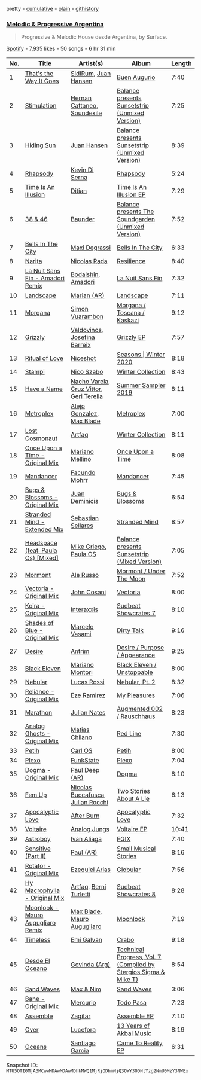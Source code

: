 pretty - [cumulative](/playlists/cumulative/37i9dQZF1DXdM3ZcJzlarB.md) - [plain](/playlists/plain/37i9dQZF1DXdM3ZcJzlarB) - [githistory](https://github.githistory.xyz/mackorone/spotify-playlist-archive/blob/main/playlists/plain/37i9dQZF1DXdM3ZcJzlarB)

### [Melodic & Progressive Argentina](https://open.spotify.com/playlist/37i9dQZF1DXdM3ZcJzlarB)

> Progressive & Melodic House desde Argentina, by Surface.

[Spotify](https://open.spotify.com/user/spotify) - 7,935 likes - 50 songs - 6 hr 31 min

| No. | Title | Artist(s) | Album | Length |
|---|---|---|---|---|
| 1 | [That's the Way It Goes](https://open.spotify.com/track/7LLPb7lwljnDSksJ2iOJ7u) | [SidiRum](https://open.spotify.com/artist/6aCzyU3S7tQc31Cv09EcYu), [Juan Hansen](https://open.spotify.com/artist/1ZFLYus27fzqEV3d6RBrxo) | [Buen Augurio](https://open.spotify.com/album/6Ef0wz2lp7g7FD6PJIMb71) | 7:40 |
| 2 | [Stimulation](https://open.spotify.com/track/6xxKj11FS5vVSrP6dcTsEb) | [Hernan Cattaneo](https://open.spotify.com/artist/4mpJaw5y17CIN08qqe8EfB), [Soundexile](https://open.spotify.com/artist/0fCvNSLDgVZZGQK2GfYOEg) | [Balance presents Sunsetstrip \(Unmixed Version\)](https://open.spotify.com/album/5SnS5ApOhE4fxXugAy0OiV) | 7:25 |
| 3 | [Hiding Sun](https://open.spotify.com/track/2L1WnYPOSux57PuGoeaXk3) | [Juan Hansen](https://open.spotify.com/artist/1ZFLYus27fzqEV3d6RBrxo) | [Balance presents Sunsetstrip \(Unmixed Version\)](https://open.spotify.com/album/5SnS5ApOhE4fxXugAy0OiV) | 8:39 |
| 4 | [Rhapsody](https://open.spotify.com/track/0d28O6vqhwrQCYJ6H7dTO5) | [Kevin Di Serna](https://open.spotify.com/artist/6wktCejPtNcStIDD24buEm) | [Rhapsody](https://open.spotify.com/album/3o67s2rF1XBkueTauBJ9jm) | 5:24 |
| 5 | [Time Is An Illusion](https://open.spotify.com/track/0jj1tCb1DCGsKsYmf8zFNS) | [Ditian](https://open.spotify.com/artist/6JIvK1wvwFlrjpAWjETPLx) | [Time Is An Illusion EP](https://open.spotify.com/album/3Lhg5VoqZlOrFBzGqppqnj) | 7:29 |
| 6 | [38 & 46](https://open.spotify.com/track/58q8fCZzu1d7hkfeEazOSI) | [Baunder](https://open.spotify.com/artist/744syf9NAt7tUG1cXCiKog) | [Balance presents The Soundgarden \(Unmixed Version\)](https://open.spotify.com/album/6EbpbxMyd4PGHyn908dpYm) | 7:52 |
| 7 | [Bells In The City](https://open.spotify.com/track/51ZPZgUzbjwTgQwsEWJIqo) | [Maxi Degrassi](https://open.spotify.com/artist/2MrE6u1IaGHEFGayZkxpGD) | [Bells In The City](https://open.spotify.com/album/5UUaiaa10XXSAPvXFS81bg) | 6:33 |
| 8 | [Narita](https://open.spotify.com/track/3kkBObalFK4ZYbpK1V1aNb) | [Nicolas Rada](https://open.spotify.com/artist/0Nc5Tlq6KSlVL6Dv0mmsc5) | [Resilience](https://open.spotify.com/album/0LOdLAhSPFpwUXF19fkJf6) | 8:40 |
| 9 | [La Nuit Sans Fin \- Amadori Remix](https://open.spotify.com/track/31hf1NkPiazZgz2E3FkUzb) | [Bodaishin](https://open.spotify.com/artist/1sVYOuYwwkjcqGYTcoCXqf), [Amadori](https://open.spotify.com/artist/2Hqclfa5fARgem28jrntwC) | [La Nuit Sans Fin](https://open.spotify.com/album/4zFpeAdqlbzaOV8oTmCHsW) | 7:32 |
| 10 | [Landscape](https://open.spotify.com/track/0lL7N936MmkQGNfGMzgu74) | [Marian \(AR\)](https://open.spotify.com/artist/1aqX6VY3056jMl6cXqAdmV) | [Landscape](https://open.spotify.com/album/4zJsfpFrCLcmub0tHbejHU) | 7:11 |
| 11 | [Morgana](https://open.spotify.com/track/6X0OQT0i0cUrrk5LEfJowc) | [Simon Vuarambon](https://open.spotify.com/artist/2W3M7XIkEKENCT1LXJ6mdj) | [Morgana / Toscana / Kaskazi](https://open.spotify.com/album/1xbCeOhci5mBshpP8dbmvg) | 9:12 |
| 12 | [Grizzly](https://open.spotify.com/track/2q9MxkasX02QRMxIwmOuyh) | [Valdovinos](https://open.spotify.com/artist/1VkZyYSFTT0p8xNyyaUV0L), [Josefina Barreix](https://open.spotify.com/artist/5SXlK4xm33IALfIZedwDaG) | [Grizzly EP](https://open.spotify.com/album/61tID3JlAy9ZeUsG01kI3w) | 7:57 |
| 13 | [Ritual of Love](https://open.spotify.com/track/7eU7DnmuYgOGdgIHIwDnLL) | [Niceshot](https://open.spotify.com/artist/5lYS0rvjMNATxRrk8Do5DE) | [Seasons \| Winter 2020](https://open.spotify.com/album/368fuamMcpa6Xp3GWCDvPR) | 8:18 |
| 14 | [Stampi](https://open.spotify.com/track/25CLjHvR3WwX1WZdLsh8Iv) | [Nico Szabo](https://open.spotify.com/artist/0Vw8wTJPM8hzOHwqAjsFri) | [Winter Collection](https://open.spotify.com/album/5bhBstQAQQiL1NDHyxSpYo) | 8:43 |
| 15 | [Have a Name](https://open.spotify.com/track/0yAwmFCrHVUgJt9OBZz7nk) | [Nacho Varela](https://open.spotify.com/artist/2WzYsYG7sMgHwVBFl4Ygbk), [Cruz Vittor](https://open.spotify.com/artist/4y56vMJhfSq2h8zydFq4U3), [Geri Terella](https://open.spotify.com/artist/531tcRjfpYktr60afxz7fR) | [Summer Sampler 2019](https://open.spotify.com/album/3euhzUoPnyiNLlpaw3IV1i) | 8:11 |
| 16 | [Metroplex](https://open.spotify.com/track/3XyQKmLHT7sdAabF9m4XgK) | [Alejo Gonzalez](https://open.spotify.com/artist/4sge30tp8UhRBvSYE7KVCG), [Max Blade](https://open.spotify.com/artist/0AnJtl5BiGIzJCWcDEuaB7) | [Metroplex](https://open.spotify.com/album/2KpgQmJMaWgyldi14SUq9G) | 7:00 |
| 17 | [Lost Cosmonaut](https://open.spotify.com/track/3u1A7jr8nNyGrLIT786EDX) | [Artfaq](https://open.spotify.com/artist/4xsjxIpPpmPiqV9gxdN9TZ) | [Winter Collection](https://open.spotify.com/album/5bhBstQAQQiL1NDHyxSpYo) | 8:11 |
| 18 | [Once Upon a Time \- Original Mix](https://open.spotify.com/track/6LBbUEXngeoiHk5wTBhdKT) | [Mariano Mellino](https://open.spotify.com/artist/3ikEi08G1s0jiIxBC9a9GE) | [Once Upon a Time](https://open.spotify.com/album/4sz56iNEt5jyh7sCNTVtTW) | 8:08 |
| 19 | [Mandancer](https://open.spotify.com/track/0AzeXSI6Cuiq4V7V69EdMJ) | [Facundo Mohrr](https://open.spotify.com/artist/5oX3Dbh7rf6ZSNnMdt9giF) | [Mandancer](https://open.spotify.com/album/4DllgSp2sT0SU7Emoib2TW) | 7:45 |
| 20 | [Bugs & Blossoms \- Original Mix](https://open.spotify.com/track/3gLlJl105YAouFQnFGgiH8) | [Juan Deminicis](https://open.spotify.com/artist/7DN8Db1uGrW7eUDjKf3Bfi) | [Bugs & Blossoms](https://open.spotify.com/album/7gc7INYiV83GH367pAisSr) | 6:54 |
| 21 | [Stranded Mind \- Extended Mix](https://open.spotify.com/track/0Nno4cLqFzPgcMFbCpdDqE) | [Sebastian Sellares](https://open.spotify.com/artist/6ZEchPBO4Hl3X2H3gpP8T2) | [Stranded Mind](https://open.spotify.com/album/1PiycNuMNREvJyVPgt7pBN) | 8:57 |
| 22 | [Headspace \(feat\. Paula Os\) \[Mixed\]](https://open.spotify.com/track/03H3L3c6gM8IGUYX3b5eCF) | [Mike Griego](https://open.spotify.com/artist/1qRPzNqWxaXA0kLCvK34oM), [Paula OS](https://open.spotify.com/artist/117lqPm8EvEeZq1B33I6Nl) | [Balance presents Sunsetstrip \(Mixed Version\)](https://open.spotify.com/album/3NntuAMKnUhdtciw8mYw9n) | 7:05 |
| 23 | [Mormont](https://open.spotify.com/track/5EpcBzEWCGOKXW0X5f45zV) | [Ale Russo](https://open.spotify.com/artist/0A8f47i7flodKdZlcfNggE) | [Mormont / Under The Moon](https://open.spotify.com/album/6zl9lrSab9NKNlbWPJBYYP) | 7:52 |
| 24 | [Vectoria \- Original Mix](https://open.spotify.com/track/0Ww28y8TkdNMhijhYgNbe7) | [John Cosani](https://open.spotify.com/artist/2LRGIZMAT8HDCNQvMqgcFg) | [Vectoria](https://open.spotify.com/album/4Vs7EUAgcGDxfZ7SFpauhH) | 8:00 |
| 25 | [Koira \- Original Mix](https://open.spotify.com/track/0CjDLYlwzA5fYodhiuz8ps) | [Interaxxis](https://open.spotify.com/artist/2zl4iyBXfZ3XT1imqFX83D) | [Sudbeat Showcrates 7](https://open.spotify.com/album/0oHD8j39LXjrga7A3xXntJ) | 8:10 |
| 26 | [Shades of Blue \- Original Mix](https://open.spotify.com/track/5liCbYlITgbpbPMmKrbh8o) | [Marcelo Vasami](https://open.spotify.com/artist/4bsJBOidwLc1UbwPoKbF44) | [Dirty Talk](https://open.spotify.com/album/4mhDwi7PYRFkQblvLi67i9) | 9:16 |
| 27 | [Desire](https://open.spotify.com/track/28S3IlHu1KEdSLNmdXh9gP) | [Antrim](https://open.spotify.com/artist/271h29FBgospHlk0pFn8fS) | [Desire / Purpose / Appearance](https://open.spotify.com/album/1MjtLGJCFFWcTkMa3Gnsx8) | 9:25 |
| 28 | [Black Eleven](https://open.spotify.com/track/2vIsurdCIhwEUmxJXz6LmU) | [Mariano Montori](https://open.spotify.com/artist/3a6xqDiV8vYORt9BuKwUJt) | [Black Eleven / Unstoppable](https://open.spotify.com/album/4adC8BXuTnR3HNlNSaPaiL) | 8:00 |
| 29 | [Nebular](https://open.spotify.com/track/05nEbg3N4biefeiuId2rRp) | [Lucas Rossi](https://open.spotify.com/artist/75eXDT5WblPtDKGRL8E1cq) | [Nebular, Pt\. 2](https://open.spotify.com/album/79nnBKVydX1ltc3Tbz2Cae) | 8:32 |
| 30 | [Reliance \- Original Mix](https://open.spotify.com/track/5N6kCxZHx2gXSvshCBP1K6) | [Eze Ramirez](https://open.spotify.com/artist/3Opa18T1i19my4JhThTWiw) | [My Pleasures](https://open.spotify.com/album/127OqDJSx9zNsu5AnwbPjF) | 7:06 |
| 31 | [Marathon](https://open.spotify.com/track/7ATfIoXzZfqG6uDA35uGrx) | [Julian Nates](https://open.spotify.com/artist/7d4PEfFPHE4XkZMy2dNjn6) | [Augmented 002 / Rauschhaus](https://open.spotify.com/album/6SkVeaE6nP7OXfaCwBavcn) | 8:23 |
| 32 | [Analog Ghosts \- Original Mix](https://open.spotify.com/track/2mKzqGh8lGQPfFv10eL3jS) | [Matias Chilano](https://open.spotify.com/artist/2LpqyWMwfJfzA0MWYONoLw) | [Red Line](https://open.spotify.com/album/4Fnum52nd6UfjW6fhz8EVr) | 7:30 |
| 33 | [Petih](https://open.spotify.com/track/35c5oiMKqvnSUjZ4P5ZM09) | [Carl OS](https://open.spotify.com/artist/5XWqZtLEwd0w2E2QH3gIc1) | [Petih](https://open.spotify.com/album/3GPlVHcRFbHi9DttFg9P6v) | 8:00 |
| 34 | [Plexo](https://open.spotify.com/track/1GtBfYQR8FJig0YiYNjedr) | [FunkState](https://open.spotify.com/artist/6V83rdyRMOwknBz8d4UKng) | [Plexo](https://open.spotify.com/album/7e0MJ7cxWWFKAwkzMUui6J) | 7:04 |
| 35 | [Dogma \- Original Mix](https://open.spotify.com/track/05W1NW68MEKEEefEVjGKRE) | [Paul Deep \(AR\)](https://open.spotify.com/artist/6xxlOO67SHYReIUQ2Jd2IJ) | [Dogma](https://open.spotify.com/album/5FrVcqShI72lMOdO1MaHbe) | 8:10 |
| 36 | [Fem Up](https://open.spotify.com/track/70NRqUiwH12vHtQd7TZWgp) | [Nicolas Buccafusca](https://open.spotify.com/artist/72VS5a1a3ReXYh7EPiEZPc), [Julian Rocchi](https://open.spotify.com/artist/2PKhyWF1kMugS2qL9WdMix) | [Two Stories About A Lie](https://open.spotify.com/album/4mjhi9ClXEV7pJkiyMUrPz) | 6:13 |
| 37 | [Apocalyptic Love](https://open.spotify.com/track/3hThqI5UeSRg5xiLkRn6H6) | [After Burn](https://open.spotify.com/artist/4qxOWkTfAz2n6UHllPAIKX) | [Apocalyptic Love](https://open.spotify.com/album/0cY0qRmL8wmJZ4xWpjF4yP) | 7:32 |
| 38 | [Voltaire](https://open.spotify.com/track/2qNyupNqF0BTrEXAu8DWwy) | [Analog Jungs](https://open.spotify.com/artist/7xsRDdsB4gzJqlbMiuowa1) | [Voltaire EP](https://open.spotify.com/album/1XPSLd8egeo4SE72lE2yjn) | 10:41 |
| 39 | [Astroboy](https://open.spotify.com/track/7fGA2ygZsqYqXpBoW3TKha) | [Ivan Aliaga](https://open.spotify.com/artist/67UXfHRkdnXZ5rh1Ick7Ay) | [FGIX](https://open.spotify.com/album/5NIWox3JztNgZDNsyu5wZl) | 7:40 |
| 40 | [Sensitive \(Part II\)](https://open.spotify.com/track/2h1lMvv4Tz8zJ0NhS2Xtjk) | [Paul \(AR\)](https://open.spotify.com/artist/1HlaPjfSvC73YiHc3HH9eO) | [Small Musical Stories](https://open.spotify.com/album/4fYQ3930NKvfCSflAS6dMk) | 8:16 |
| 41 | [Rotator \- Original Mix](https://open.spotify.com/track/7m7EJuQ8tF7TPdh036FwpI) | [Ezequiel Arias](https://open.spotify.com/artist/6GyqhF3pwKcbo3U3Ncm8TJ) | [Globular](https://open.spotify.com/album/5qTrZyXSG7VO5KojULMd7Q) | 7:56 |
| 42 | [Hy Macrophylla \- Original Mix](https://open.spotify.com/track/4Bsg82R9JpPZcaA1OtdTsF) | [Artfaq](https://open.spotify.com/artist/4xsjxIpPpmPiqV9gxdN9TZ), [Berni Turletti](https://open.spotify.com/artist/1lhA46N6VsjJDN8wQccLtW) | [Sudbeat Showcrates 8](https://open.spotify.com/album/2AWXxk7erzxX685F664TzT) | 8:28 |
| 43 | [Moonlook \- Mauro Augugliaro Remix](https://open.spotify.com/track/49ocrtCRFb8C139mXyZTR1) | [Max Blade](https://open.spotify.com/artist/0AnJtl5BiGIzJCWcDEuaB7), [Mauro Augugliaro](https://open.spotify.com/artist/3csrOIvyyUQ6oZCbeublbj) | [Moonlook](https://open.spotify.com/album/4CuXEHFznWOWvV5EuJSRkC) | 7:19 |
| 44 | [Timeless](https://open.spotify.com/track/3tdRR98vlJ1Vr6apFjPQoJ) | [Emi Galvan](https://open.spotify.com/artist/5A4rzeZ3KXx7VYvcna6awj) | [Crabo](https://open.spotify.com/album/5mhP51VoWxehN7sgn1Ko8n) | 9:18 |
| 45 | [Desde El Oceano](https://open.spotify.com/track/43DCA32pZIcXt1OY1YvyCi) | [Govinda \(Arg\)](https://open.spotify.com/artist/7EY8b86otBMRZ54VaOBSyA) | [Technical Progress, Vol\. 7 \(Compiled by Stergios Sigma & Mike T\)](https://open.spotify.com/album/2FAhMFku8qW0Jv3THYvpvj) | 8:54 |
| 46 | [Sand Waves](https://open.spotify.com/track/19cecQlufpLqz369fFxfWv) | [Max & Nim](https://open.spotify.com/artist/2HWIznpGV3NYozQqochmbX) | [Sand Waves](https://open.spotify.com/album/6gAG0C3oSeH81sQWtbZMTn) | 3:06 |
| 47 | [Bane \- Original Mix](https://open.spotify.com/track/3nBiBY8DNnJNbquQVoL7Q1) | [Mercurio](https://open.spotify.com/artist/4J8apBMaUX5Ofyn2dbbpxG) | [Todo Pasa](https://open.spotify.com/album/6CXmtcXDhZ2LJlQFwhD3m3) | 7:23 |
| 48 | [Assemble](https://open.spotify.com/track/6eK1oTcuQ8WcFOlHFZGKWG) | [Zagitar](https://open.spotify.com/artist/1sLDL9ECqXb7hLQVsykf8d) | [Assemble EP](https://open.spotify.com/album/73okAAeBYmmguLGfgl8GHb) | 7:10 |
| 49 | [Over](https://open.spotify.com/track/1qqUb6n3fPzIjegshaVZ3p) | [Lucefora](https://open.spotify.com/artist/6GKpX2YtbMOIQVpv3DpFBv) | [13 Years of Akbal Music](https://open.spotify.com/album/1TElv6fUEh66qMzQzerrbk) | 8:19 |
| 50 | [Oceans](https://open.spotify.com/track/2fLFM5BRyrhrEQMFtY7FeI) | [Santiago Garcia](https://open.spotify.com/artist/4HTu4h0bTZratn5pTBqRjS) | [Came To Reality EP](https://open.spotify.com/album/6kHffsbCuRXWw5Kpt0ytYx) | 6:31 |

Snapshot ID: `MTU5OTI0MjA3MCwwMDAwMDAwMDhkMWQ1MjRjODhmNjQ3OWY3ODNlYzg2NmU0MzY3NWEx`
